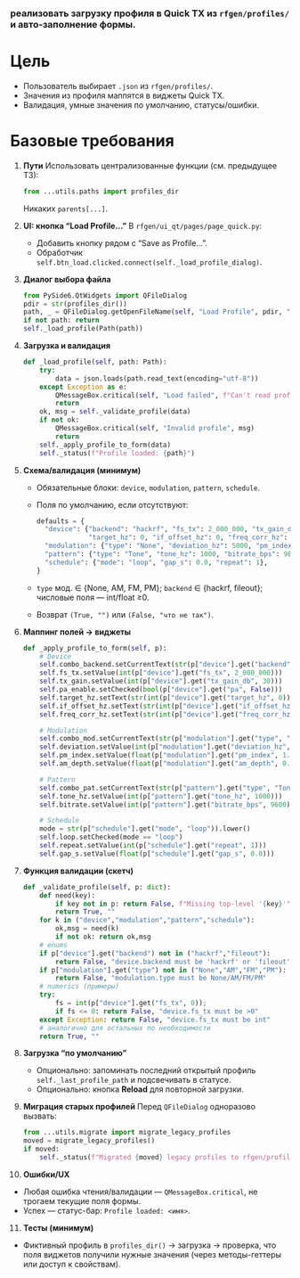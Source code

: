 ### реализовать **загрузку профиля** в Quick TX из `rfgen/profiles/` и авто-заполнение формы.

# Цель

* Пользователь выбирает `.json` из `rfgen/profiles/`.
* Значения из профиля маппятся в виджеты Quick TX.
* Валидация, умные значения по умолчанию, статусы/ошибки.

# Базовые требования

1. **Пути**
   Использовать централизованные функции (см. предыдущее ТЗ):

   ```python
   from ...utils.paths import profiles_dir
   ```

   Никаких `parents[...]`.

2. **UI: кнопка “Load Profile…”**
   В `rfgen/ui_qt/pages/page_quick.py`:

   * Добавить кнопку рядом с “Save as Profile…”.
   * Обработчик `self.btn_load.clicked.connect(self._load_profile_dialog)`.

3. **Диалог выбора файла**

   ```python
   from PySide6.QtWidgets import QFileDialog
   pdir = str(profiles_dir())
   path, _ = QFileDialog.getOpenFileName(self, "Load Profile", pdir, "Profiles (*.json)")
   if not path: return
   self._load_profile(Path(path))
   ```

4. **Загрузка и валидация**

   ```python
   def _load_profile(self, path: Path):
       try:
           data = json.loads(path.read_text(encoding="utf-8"))
       except Exception as e:
           QMessageBox.critical(self, "Load failed", f"Can't read profile:\n{e}")
           return
       ok, msg = self._validate_profile(data)
       if not ok:
           QMessageBox.critical(self, "Invalid profile", msg)
           return
       self._apply_profile_to_form(data)
       self._status(f"Profile loaded: {path}")
   ```

5. **Схема/валидация (минимум)**

   * Обязательные блоки: `device`, `modulation`, `pattern`, `schedule`.
   * Поля по умолчанию, если отсутствуют:

     ```python
     defaults = {
       "device": {"backend": "hackrf", "fs_tx": 2_000_000, "tx_gain_db": 30, "pa": False,
                  "target_hz": 0, "if_offset_hz": 0, "freq_corr_hz": 0},
       "modulation": {"type": "None", "deviation_hz": 5000, "pm_index": 1.0, "am_depth": 0.5},
       "pattern": {"type": "Tone", "tone_hz": 1000, "bitrate_bps": 9600},
       "schedule": {"mode": "loop", "gap_s": 0.0, "repeat": 1},
     }
     ```
   * `type` мод. ∈ {None, AM, FM, PM}; `backend` ∈ {hackrf, fileout}; числовые поля — int/float ≥0.
   * Возврат `(True, "")` или `(False, "что не так")`.

6. **Маппинг полей → виджеты**

   ```python
   def _apply_profile_to_form(self, p):
       # Device
       self.combo_backend.setCurrentText(str(p["device"].get("backend", "hackrf")))
       self.fs_tx.setValue(int(p["device"].get("fs_tx", 2_000_000)))
       self.tx_gain.setValue(int(p["device"].get("tx_gain_db", 30)))
       self.pa_enable.setChecked(bool(p["device"].get("pa", False)))
       self.target_hz.setText(str(int(p["device"].get("target_hz", 0))))
       self.if_offset_hz.setText(str(int(p["device"].get("if_offset_hz", 0))))
       self.freq_corr_hz.setText(str(int(p["device"].get("freq_corr_hz", 0))))

       # Modulation
       self.combo_mod.setCurrentText(str(p["modulation"].get("type", "None")))
       self.deviation.setValue(int(p["modulation"].get("deviation_hz", 5000)))
       self.pm_index.setValue(float(p["modulation"].get("pm_index", 1.0)))
       self.am_depth.setValue(float(p["modulation"].get("am_depth", 0.5)))

       # Pattern
       self.combo_pat.setCurrentText(str(p["pattern"].get("type", "Tone")))
       self.tone_hz.setValue(int(p["pattern"].get("tone_hz", 1000)))
       self.bitrate.setValue(int(p["pattern"].get("bitrate_bps", 9600)))

       # Schedule
       mode = str(p["schedule"].get("mode", "loop")).lower()
       self.loop.setChecked(mode == "loop")
       self.repeat.setValue(int(p["schedule"].get("repeat", 1)))
       self.gap_s.setValue(float(p["schedule"].get("gap_s", 0.0)))
   ```

7. **Функция валидации (скетч)**

   ```python
   def _validate_profile(self, p: dict):
       def need(key): 
           if key not in p: return False, f"Missing top-level '{key}'"
           return True, ""
       for k in ("device","modulation","pattern","schedule"):
           ok,msg = need(k)
           if not ok: return ok,msg
       # enums
       if p["device"].get("backend") not in ("hackrf","fileout"):
           return False, "device.backend must be 'hackrf' or 'fileout'"
       if p["modulation"].get("type") not in ("None","AM","FM","PM"):
           return False, "modulation.type must be None/AM/FM/PM"
       # numerics (примеры)
       try:
           fs = int(p["device"].get("fs_tx", 0)); 
           if fs <= 0: return False, "device.fs_tx must be >0"
       except Exception: return False, "device.fs_tx must be int"
       # аналогично для остальных по необходимости
       return True, ""
   ```

8. **Загрузка “по умолчанию”**

   * Опционально: запоминать последний открытый профиль `self._last_profile_path` и подсвечивать в статусе.
   * Опционально: кнопка **Reload** для повторной загрузки.

9. **Миграция старых профилей**
   Перед `QFileDialog` одноразово вызвать:

   ```python
   from ...utils.migrate import migrate_legacy_profiles
   moved = migrate_legacy_profiles()
   if moved:
       self._status(f"Migrated {moved} legacy profiles to rfgen/profiles")
   ```

10. **Ошибки/UX**

* Любая ошибка чтения/валидации — `QMessageBox.critical`, не трогаем текущие поля формы.
* Успех — статус-бар: `Profile loaded: <имя>`.

11. **Тесты (минимум)**

* Фиктивный профиль в `profiles_dir()` → загрузка → проверка, что поля виджетов получили нужные значения (через методы-геттеры или доступ к свойствам).
